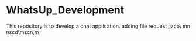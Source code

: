 # WhatsUp_Development
This repository is to develop a chat application.
adding file request
jjzcb\ mn
nscd\mzcn,m
